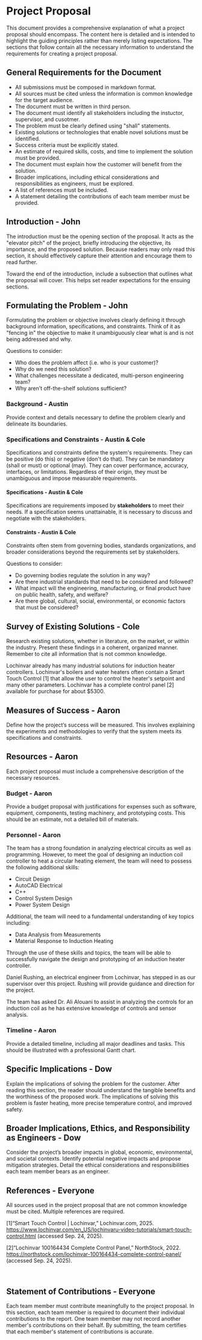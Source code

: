 # Project Proposal

This document provides a comprehensive explanation of what a project proposal should encompass. The content here is detailed and is intended to highlight the guiding principles rather than merely listing expectations. The sections that follow contain all the necessary information to understand the requirements for creating a project proposal.


## General Requirements for the Document
- All submissions must be composed in markdown format.
- All sources must be cited unless the information is common knowledge for the target audience.
- The document must be written in third person.
- The document must identify all stakeholders including the instuctor, supervisor, and cusotmer.
- The problem must be clearly defined using "shall" statements.
- Existing solutions or technologies that enable novel solutions must be identified.
- Success criteria must be explicitly stated.
- An estimate of required skills, costs, and time to implement the solution must be provided.
- The document must explain how the customer will benefit from the solution.
- Broader implications, including ethical considerations and responsibilities as engineers, must be explored.
- A list of references must be included.
- A statement detailing the contributions of each team member must be provided.


## Introduction - John

The introduction must be the opening section of the proposal. It acts as the "elevator pitch" of the project, briefly introducing the objective, its importance, and the proposed solution. Because readers may only read this section, it should effectively capture their attention and encourage them to read further.

Toward the end of the introduction, include a subsection that outlines what the proposal will cover. This helps set reader expectations for the ensuing sections.


## Formulating the Problem - John

Formulating the problem or objective involves clearly defining it through background information, specifications, and constraints. Think of it as "fencing in" the objective to make it unambiguously clear what is and is not being addressed and why.

Questions to consider:
- Who does the problem affect (i.e. who is your customer)?
- Why do we need this solution?
- What challenges necessitate a dedicated, multi-person engineering team?
- Why aren’t off-the-shelf solutions sufficient?

### Background - Austin

Provide context and details necessary to define the problem clearly and delineate its boundaries.

### Specifications and Constraints - Austin & Cole

Specifications and constraints define the system's requirements. They can be positive (do this) or negative (don't do that). They can be mandatory (shall or must) or optional (may). They can cover performance, accuracy, interfaces, or limitations. Regardless of their origin, they must be unambiguous and impose measurable requirements.

#### Specifications - Austin & Cole

Specifications are requirements imposed by **stakeholders** to meet their needs. If a specification seems unattainable, it is necessary to discuss and negotiate with the stakeholders.

#### Constraints - Austin & Cole

Constraints often stem from governing bodies, standards organizations, and broader considerations beyond the requirements set by stakeholders.

Questions to consider:
- Do governing bodies regulate the solution in any way?
- Are there industrial standards that need to be considered and followed?
- What impact will the engineering, manufacturing, or final product have on public health, safety, and welfare?
- Are there global, cultural, social, environmental, or economic factors that must be considered?


## Survey of Existing Solutions - Cole

Research existing solutions, whether in literature, on the market, or within the industry. Present these findings in a coherent, organized manner. Remember to cite all information that is not common knowledge.

Lochinvar already has many industrial solutions for induction heater controllers. Lochinvar's boilers and water heaters often contain a Smart Touch Control [1] that allow the user to control the heater's setpoint and many other parameters. Lochinvar has a complete control panel [2] available for purchase for about $5300. 


## Measures of Success - Aaron

Define how the project’s success will be measured. This involves explaining the experiments and methodologies to verify that the system meets its specifications and constraints.


## Resources - Aaron

Each project proposal must include a comprehensive description of the necessary resources.

### Budget - Aaron

Provide a budget proposal with justifications for expenses such as software, equipment, components, testing machinery, and prototyping costs. This should be an estimate, not a detailed bill of materials.

### Personnel - Aaron

The team has a strong foundation in analyzing electrical circuits as well as programming. However, to meet the goal of designing an induction coil controller to heat a circular heating element, the team will need to possess the following additional skills:

 - Circuit Design
 - AutoCAD Electrical
 - C++
 - Control System Design
 - Power System Design

Additional, the team will need to a fundamental understanding of key topics including:
 - Data Analysis from Measurements
 - Material Response to Induction Heating

Through the use of these skills and topics, the team will be able to successfully navigate the design and prototyping of an induction heater controller.

Daniel Rushing, an electrical engineer from Lochinvar, has stepped in as our supervisor over this project. Rushing will provide guidance and direction for the project.

The team has asked Dr. Ali Alouani to assist in analyzing the controls for an induction coil as he has extensive knowledge of controls and sensor analysis.

### Timeline - Aaron

Provide a detailed timeline, including all major deadlines and tasks. This should be illustrated with a professional Gantt chart.


## Specific Implications - Dow

Explain the implications of solving the problem for the customer. After reading this section, the reader should understand the tangible benefits and the worthiness of the proposed work.
The implications of solving this problem is faster heating, more precise temperature control, and improved safety. 

## Broader Implications, Ethics, and Responsibility as Engineers - Dow

Consider the project’s broader impacts in global, economic, environmental, and societal contexts. Identify potential negative impacts and propose mitigation strategies. Detail the ethical considerations and responsibilities each team member bears as an engineer.


## References - Everyone

All sources used in the project proposal that are not common knowledge must be cited. Multiple references are required.

[1]“Smart Touch Control | Lochinvar,” Lochinvar.com, 2025. https://www.lochinvar.com/en_US/lochinvaru-video-tutorials/smart-touch-control.html (accessed Sep. 24, 2025).

[2]“Lochinvar 100164434 Complete Control Panel,” NorthStock, 2022. https://northstock.com/lochinvar-100164434-complete-control-panel/ (accessed Sep. 24, 2025).

‌
‌

## Statement of Contributions - Everyone

Each team member must contribute meaningfully to the project proposal. In this section, each team member is required to document their individual contributions to the report. One team member may not record another member's contributions on their behalf. By submitting, the team certifies that each member's statement of contributions is accurate.

